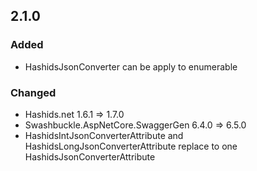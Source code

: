 ## 2.1.0

### Added
- HashidsJsonConverter can be apply to enumerable

### Changed
- Hashids.net 1.6.1 => 1.7.0
- Swashbuckle.AspNetCore.SwaggerGen 6.4.0 => 6.5.0
- HashidsIntJsonConverterAttribute and HashidsLongJsonConverterAttribute replace to one HashidsJsonConverterAttribute